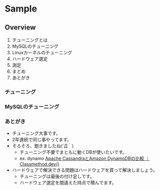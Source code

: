 # Sample
## Overview
1. チューニングとは
1. MySQLのチューニング
1. Linuxカーネルのチューニング
1. ハードウェア選定
1. 測定
1. まとめ
1. あとがき

### チューニング


### MySQLのチューニング

### あとがき
- チューニング大事です。
- 2年連続で同じ事やってます。
- そろそろ、飽きましたね(´Д｀)
  - チューニング不要でまともに動くDBが使いたいです。
  - ex. dynamo
    [Apache CassandraとAmazon DynamoDBの比較 ｜ Classmethod.dev()](http://dev.classmethod.jp/cloud/apache-cassandra-and-amazon-dynamodb-compare/ "Apache CassandraとAmazon DynamoDBの比較 ｜ Classmethod.dev()")
- ハードウェアで解決できる問題はハードウェアを買って解決しましょう。
  - チューニングは最後の付け足しです。
  - ハードウェア選定を間違えた持点で積んでます。


